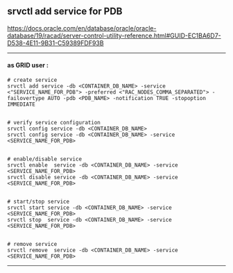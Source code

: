 ## srvctl add service for PDB
https://docs.oracle.com/en/database/oracle/oracle-database/19/racad/server-control-utility-reference.html#GUID-EC1BA6D7-D538-4E11-9B31-C59389FDF93B

---

#### as GRID user :

```
# create service
srvctl add service -db <CONTAINER_DB_NAME> -service <"SERVICE_NAME_FOR_PDB"> -preferred <"RAC_NODES_COMMA_SEPARATED"> -failovertype AUTO -pdb <PDB_NAME> -notification TRUE -stopoption IMMEDIATE


# verify service configuration
srvctl config service -db <CONTAINER_DB_NAME>
srvctl config service -db <CONTAINER_DB_NAME> -service <SERVICE_NAME_FOR_PDB>


# enable/disable service
srvctl enable  service -db <CONTAINER_DB_NAME> -service <SERVICE_NAME_FOR_PDB>
srvctl disable service -db <CONTAINER_DB_NAME> -service <SERVICE_NAME_FOR_PDB>


# start/stop service
srvctl start service -db <CONTAINER_DB_NAME> -service <SERVICE_NAME_FOR_PDB>
srvctl stop  service -db <CONTAINER_DB_NAME> -service <SERVICE_NAME_FOR_PDB>


# remove service
srvctl remove  service -db <CONTAINER_DB_NAME> -service <SERVICE_NAME_FOR_PDB>

```

---

